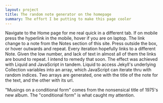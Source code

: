```yaml
---
layout: project
title: The random note generator on the homepage
summary: The effort I be putting to make this page cooler
---
```


Navigate to the Home page for me real quick in a different tab. If on mobile press the hyperlink in the mobile, hover if you are on laptop. The link change to a note from the Notes section of this site. Press outside the box, or hover outwards and repeat. Every iteration hopefully links to a different Note. Given the low number, and lack of text in almost all of them the links are bound to repeat. I intend to remedy that soon. The effect was achieved with Liquid and JavaScript in tandem. Liquid to access Jekyll's underlying Collection variables into an array, which JavaScript can iterate thru with random indices. Two arrays are generated, one with the title of the note for the text, and the other with its url.

"Musings on a conditional form" comes from the nonsensical title of 1975's new album. The "conditional form" is what caught my attention. 

